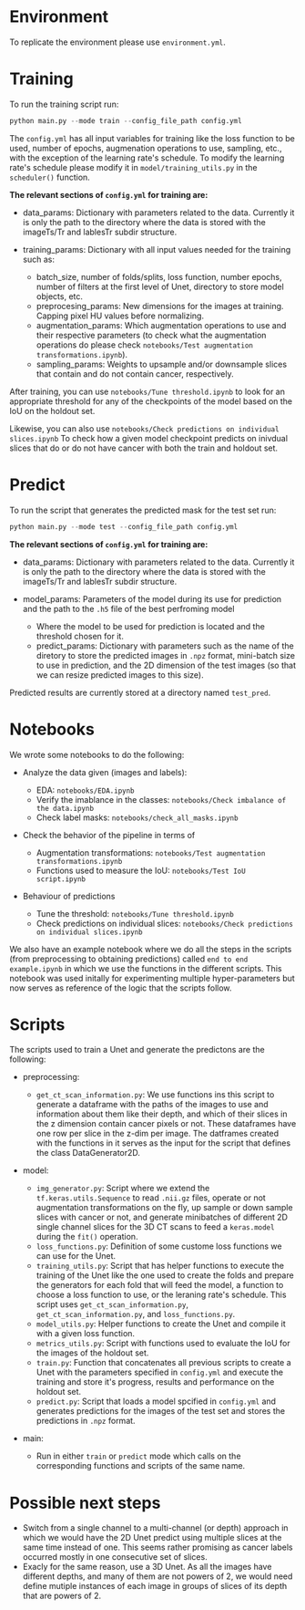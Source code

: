 # Environment

To replicate the environment please use `environment.yml`.

# Training

To run the training script run: 


```python
python main.py --mode train --config_file_path config.yml 
```

The `config.yml` has all input variables for training like the loss function to be used, number of epochs, augmenation operations to use, sampling, etc., with the exception of the learning rate's schedule. To modify the learning rate's schedule please modify it in `model/training_utils.py` in the `scheduler()` function.

**The relevant sections of `config.yml` for training are:**

 - data_params: Dictionary with parameters related to the data. Currently it is only the path to the directory where the data is stored with the imageTs/Tr and lablesTr subdir structure.
 
 
 - training_params: Dictionary with all input values needed for the training such as:
     - batch_size, number of folds/splits, loss function, number epochs, number of filters at the first level of Unet, directory to store model objects, etc.
     - preprocesing_params: New dimensions for the images at training. Capping pixel HU values before normalizing.
     - augmentation_params: Which augmentation operations to use and their respective parameters (to check what the augmentation operations do please check `notebooks/Test augmentation transformations.ipynb`).
     - sampling_params: Weights to upsample and/or downsample slices that contain and do not contain cancer, respectively.

After training, you can use `notebooks/Tune threshold.ipynb` to look for an appropriate threshold for any of the checkpoints of the model based on the IoU on the holdout set.

Likewise, you can also use `notebooks/Check predictions on individual slices.ipynb` To check how a given model checkpoint predicts on inivdual slices that do or do not have cancer with both the train and holdout set.

# Predict

To run the script that generates the predicted mask for the test set run: 


```python
python main.py --mode test --config_file_path config.yml 
```

**The relevant sections of `config.yml` for training are:**

 - data_params: Dictionary with parameters related to the data. Currently it is only the path to the directory where the data is stored with the imageTs/Tr and lablesTr subdir structure.
 
 - model_params: Parameters of the model during its use for prediction and the path to the `.h5` file of the best perfroming model
     - Where the model to be used for prediction is located and the threshold chosen for it.
     - predict_params: Dictionary with parameters such as the name of the diretory to store the predicted images in `.npz` format, mini-batch size to use in prediction, and the 2D dimension of the test images (so that we can resize predicted images to this size). 
     
Predicted results are currently stored at a directory named `test_pred`.

# Notebooks

We wrote some notebooks to do the following:

 - Analyze the data given (images and labels):
     - EDA: `notebooks/EDA.ipynb`
     - Verify the imablance in the classes: `notebooks/Check imbalance of the data.ipynb`
     - Check label masks: `notebooks/check_all_masks.ipynb`
     
     
     
 - Check the behavior of the pipeline in terms of
     - Augmentation transformations: `notebooks/Test augmentation transformations.ipynb`
     - Functions used to measure the IoU: `notebooks/Test IoU script.ipynb`
 - Behaviour of predictions
     - Tune the threshold: `notebooks/Tune threshold.ipynb`
     - Check predictions on individual slices: `notebooks/Check predictions on individual slices.ipynb`
     
We also have an example notebook where we do all the steps in the scripts (from preprocessing to obtaining predictions) called `end to end example.ipynb` in which we use the functions in the different scripts. This notebook was used initally for experimenting multiple hyper-parameters but now serves as reference of the logic that the scripts follow.

# Scripts

The scripts used to train a Unet and generate the predictons are the following:

 - preprocessing:
     - `get_ct_scan_information.py`: We use functions ins this script to generate a dataframe with the paths of the images to use and information about them like their depth, and which of their slices in the z dimension contain cancer pixels or not. These dataframes have one row per slice in the z-dim per image. The datframes created with the functions in it serves as the input for the script that defines the class DataGenerator2D.
  
  - model:
      - `img_generator.py`: Script where we extend the `tf.keras.utils.Sequence` to read `.nii.gz` files, operate or not augmentation transformations on the fly, up sample or down sample slices with cancer or not, and generate minibatches of different 2D single channel slices for the 3D CT scans to feed a `keras.model` during the `fit()` operation.
      - `loss_functions.py`: Definition of some custome loss functions we can use for the Unet.
      - `training_utils.py`: Script that has helper functions to execute the training of the Unet like the one used to create the folds and prepare the generators for each fold that will feed the model, a function to choose a loss function to use, or the leraning rate's schedule. This script uses `get_ct_scan_information.py`, `get_ct_scan_information.py`, and `loss_functions.py`.
      - `model_utils.py`: Helper functions to create the Unet and compile it with a given loss function.
      - `metrics_utils.py`: Script with functions used to evaluate the IoU for the images of the holdout set.
      - `train.py`: Function that concatenates all previous scripts to create a Unet with the parameters specified in `config.yml` and execute the training and store it's progress, results and performance on the holdout set.
      - `predict.py`: Script that loads a model spcified in `config.yml` and generates predictions for the images of the test set and stores the predictions in `.npz` format.
      
  - main:
      - Run in either `train` or `predict` mode which calls on the corresponding functions and scripts of the same name.

# Possible next steps

 - Switch from a single channel to a multi-channel (or depth) approach in which we would have the 2D Unet predict using multiple slices at the same time instead of one. This seems rather promising as cancer labels occurred mostly in one consecutive set of slices.
 - Exacly for the same reason, use a 3D Unet. As all the images have different depths, and many of them are not powers of 2, we would need define mutiple instances of each image in groups of slices of its depth that are powers of 2.
